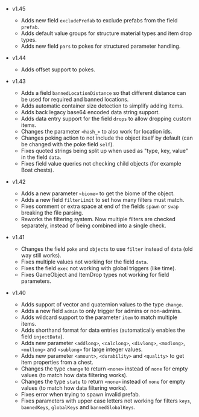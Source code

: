 - v1.45
  - Adds new field `excludePrefab` to exclude prefabs from the field `prefab`.
  - Adds default value groups for structure material types and item drop types.
  - Adds new field `pars` to pokes for structured parameter handling.

- v1.44
  - Adds offset support to pokes.

- v1.43
  - Adds a field `bannedLocationDistance` so that different distance can be used for required and banned locations.
  - Adds automatic container size detection to simplify adding items.
  - Adds back legacy base64 encoded data string support.
  - Adds data entry support for the field `drops` to allow dropping custom items.
  - Changes the parameter `<hash_>` to also work for location ids.
  - Changes poking action to not include the object itself by default (can be changed with the poke field `self`).
  - Fixes quoted strings being split up when used as "type, key, value" in the field `data`.
  - Fixes field value queries not checking child objects (for example Boat chests).

- v1.42
  - Adds a new parameter `<biome>` to get the biome of the object.
  - Adds a new field `filterLimit` to set how many filters must match.
  - Fixes comment or extra space at end of the fields `spawn` or `swap` breaking the file parsing.
  - Reworks the filtering system. Now multiple filters are checked separately, instead of being combined into a single check.

- v1.41
  - Changes the field `poke` and `objects` to use `filter` instead of `data` (old way still works).
  - Fixes multiple values not working for the field `data`.
  - Fixes the field `exec` not working with global triggers (like time).
  - Fixes GameObject and ItemDrop types not working for field parameters.

- v1.40
  - Adds support of vector and quaternion values to the type `change`.
  - Adds a new field `admin` to only trigger for admins or non-admins.
  - Adds wildcard support to the parameter `item` to match multiple items.
  - Adds shorthand format for data entries (automatically enables the field `injectData`).
  - Adds new parameter `<addlong>`, `<calclong>`, `<divlong>`, `<modlong>`, `<mullong>` and `<sublong>` for large integer values.
  - Adds new parameter `<amount>`, `<durability>` and `<quality>` to get item properties from a chest.
  - Changes the type `change` to return `<none>` instead of `none` for empty values (to match how data filtering works).
  - Changes the type `state` to return `<none>` instead of `none` for empty values (to match how data filtering works).
  - Fixes error when trying to spawn invalid prefab.
  - Fixes parameters with upper case letters not working for filters `keys`, `bannedKeys`, `globalKeys` and `bannedGlobalKeys`.
